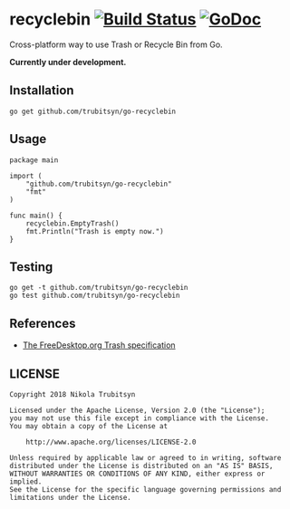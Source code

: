 # recyclebin [![Build Status](https://travis-ci.org/trubitsyn/go-recyclebin.svg?branch=master)](https://travis-ci.org/trubitsyn/go-recyclebin) [![GoDoc](https://godoc.org/github.com/trubitsyn/go-recyclebin?status.svg)](https://godoc.org/github.com/trubitsyn/go-recyclebin)
Cross-platform way to use Trash or Recycle Bin from Go.

**Currently under development.**

## Installation
`go get github.com/trubitsyn/go-recyclebin`

## Usage
```
package main

import (
	"github.com/trubitsyn/go-recyclebin"
	"fmt"
)

func main() {
	recyclebin.EmptyTrash()
	fmt.Println("Trash is empty now.")
}
```

## Testing
```
go get -t github.com/trubitsyn/go-recyclebin
go test github.com/trubitsyn/go-recyclebin
```

## References
* [The FreeDesktop.org Trash specification](https://standards.freedesktop.org/trash-spec/trashspec-1.0.html)

## LICENSE
```
Copyright 2018 Nikola Trubitsyn

Licensed under the Apache License, Version 2.0 (the "License");
you may not use this file except in compliance with the License.
You may obtain a copy of the License at

    http://www.apache.org/licenses/LICENSE-2.0

Unless required by applicable law or agreed to in writing, software
distributed under the License is distributed on an "AS IS" BASIS,
WITHOUT WARRANTIES OR CONDITIONS OF ANY KIND, either express or implied.
See the License for the specific language governing permissions and
limitations under the License.
```
